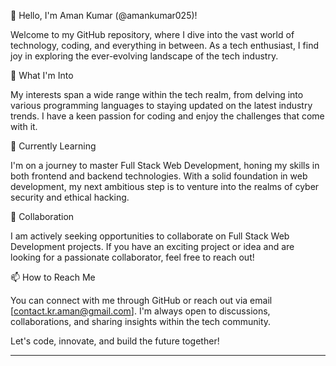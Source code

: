 👋 Hello, I'm Aman Kumar (@amankumar025)!

Welcome to my GitHub repository, where I dive into the vast world of technology, coding, and everything in between. As a tech enthusiast, I find joy in exploring the ever-evolving landscape of the tech industry.

👀 What I'm Into

My interests span a wide range within the tech realm, from delving into various programming languages to staying updated on the latest industry trends. I have a keen passion for coding and enjoy the challenges that come with it.

🌱 Currently Learning

I'm on a journey to master Full Stack Web Development, honing my skills in both frontend and backend technologies. With a solid foundation in web development, my next ambitious step is to venture into the realms of cyber security and ethical hacking.

💞️ Collaboration

I am actively seeking opportunities to collaborate on Full Stack Web Development projects. If you have an exciting project or idea and are looking for a passionate collaborator, feel free to reach out!

📫 How to Reach Me

You can connect with me through GitHub or reach out via email [contact.kr.aman@gmail.com]. I'm always open to discussions, collaborations, and sharing insights within the tech community.

Let's code, innovate, and build the future together!

---

<!---
amankumar025/amankumar025 is a ✨ special ✨ repository because its `README.md` (this file) appears on your GitHub profile.
You can click the Preview link to take a look at your changes.
--->
